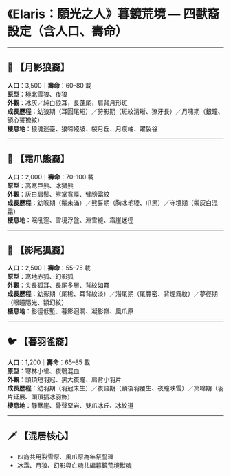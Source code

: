 
# 《Elaris：願光之人》暮鏡荒境 — 四獸裔設定（含人口、壽命）

---

## 🐺 【月影狼裔】  
**人口**：3,500｜**壽命**：60–80 載  
**原型**：極北雪狼、夜狼  
**外觀**：冰灰／純白狼耳，長蓬尾，肩背月形斑  
**成長歷程**：幼狼期（耳圓尾短）／狩影期（斑紋清晰、獠牙長）／月啸期（銀瞳、額心誓獠紋）  
**棲息地**：狼魂巡臺、狼啼殘坡、裂月丘、月痕岫、躍裂谷

---

## 🐻 【霜爪熊裔】  
**人口**：2,000｜**壽命**：70–100 載  
**原型**：高寒巨熊、冰獅熊  
**外觀**：灰白肩鬃、熊掌寬厚、臂膀霜紋  
**成長歷程**：幼喉期（鬃未滿）／熊誓期（胸冰毛稜、爪黑）／守境期（鬃灰白混霜）  
**棲息地**：眠吼窪、雪境浮盤、淵雪縫、霜崖迷徑

---

## 🦊 【影尾狐裔】  
**人口**：2,500｜**壽命**：55–75 載  
**原型**：寒地赤狐、幻影狐  
**外觀**：尖長狐耳、長尾多層、背紋如霧  
**成長歷程**：幼影期（尾稀、耳背紋淡）／潛尾期（尾豐密、背煙霧紋）／夢徑期（眼瞳隱光、額幻紋）  
**棲息地**：影徑低塹、暮影迴澗、凝影嶺、風爪原

---

## 🐦 【暮羽雀裔】  
**人口**：1,200｜**壽命**：65–85 載  
**原型**：寒林小雀、夜鴞混血  
**外觀**：頭頂短羽冠、黑大夜瞳、肩背小羽片  
**成長歷程**：幼羽期（羽冠未生）／夜語期（頸後羽覆生、夜瞳映雪）／冥啼期（羽片延展、頭頂插冰羽飾）  
**棲息地**：靜獸崖、骨聲堊岩、雙爪冰丘、冰紋道

---

## 🗡️ 【混居核心】  
- 四裔共用裂雪原、風爪原為年祭誓環  
- 冰霜、月狼、幻影與亡魂共編暮鏡荒境獸魂
